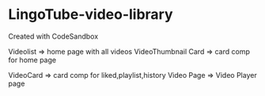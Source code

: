 # LingoTube-video-library

Created with CodeSandbox

Videolist => home page with all videos
VideoThumbnail Card => card comp for home page

VideoCard => card comp for liked,playlist,history
Video Page => Video Player page
